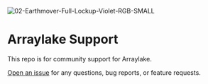 
![02-Earthmover-Full-Lockup-Violet-RGB-SMALL](https://github.com/earth-mover/community/assets/1197350/ce067b10-ac74-4a52-82cc-08e589d6b139)


# Arraylake Support

This repo is for community support for Arraylake.

[Open an issue](https://github.com/earth-mover/community/issues) for any questions, bug reports, or feature requests.
